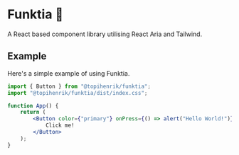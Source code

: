 # Funktia 🔧

A React based component library utilising React Aria and Tailwind.

## Example

Here's a simple example of using Funktia.

```jsx
import { Button } from "@topihenrik/funktia";
import "@topihenrik/funktia/dist/index.css";

function App() {
    return (
        <Button color={"primary"} onPress={() => alert("Hello World!")}>
            Click me!
        </Button>
    );
}
```
